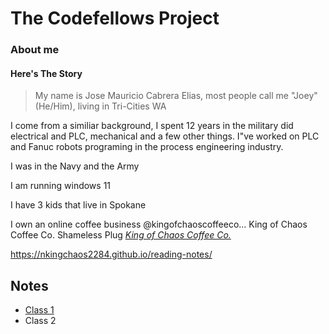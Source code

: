 # The Codefellows Project

### About me

#### Here's The Story

>My name is Jose Mauricio Cabrera Elias, most people call me "Joey" (He/Him), living in Tri-Cities WA

I come from a similiar background, I spent 12 years in the military did electrical and PLC, mechanical and a few other things. I"ve worked on PLC and 
Fanuc robots programing in the process engineering industry.

I was in the Navy and the Army

I am running windows 11

I have 3 kids that live in Spokane

I own an online coffee business @kingofchaoscoffeeco... King of Chaos Coffee Co. Shameless Plug
*[King of Chaos Coffee Co.](http://www.kingofchaoscoffeeco.com)*

https://nkingchaos2284.github.io/reading-notes/


## Notes

* [Class 1](notes1.md)
* Class 2
